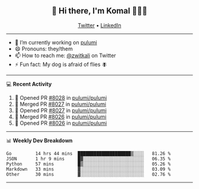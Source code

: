 <h2 align="center"> 👋 Hi there, I'm Komal 🧑🏾‍💻 </h2>
<p align="center">
    <a href="https://twitter.com/zwitkali">Twitter</a> •
    <a href="https://www.linkedin.com/in/komal-ali/">LinkedIn</a>
</p>

--------

- 🔭 I’m currently working on [pulumi](https://github.com/pulumi/pulumi)
- 😄 Pronouns: they/them
- 📫 How to reach me: [@zwitkali](https://twitter.com/zwitkali) on Twitter
- ⚡ Fun fact: My dog is afraid of flies 🪰

--------
💻 **Recent Activity**

<!--START_SECTION:activity-->
1. 💪 Opened PR [#8028](https://github.com/pulumi/pulumi/pull/8028) in [pulumi/pulumi](https://github.com/pulumi/pulumi)
2. 🎉 Merged PR [#8027](https://github.com/pulumi/pulumi/pull/8027) in [pulumi/pulumi](https://github.com/pulumi/pulumi)
3. 💪 Opened PR [#8027](https://github.com/pulumi/pulumi/pull/8027) in [pulumi/pulumi](https://github.com/pulumi/pulumi)
4. 🎉 Merged PR [#8026](https://github.com/pulumi/pulumi/pull/8026) in [pulumi/pulumi](https://github.com/pulumi/pulumi)
5. 💪 Opened PR [#8026](https://github.com/pulumi/pulumi/pull/8026) in [pulumi/pulumi](https://github.com/pulumi/pulumi)
<!--END_SECTION:activity-->

--------

📊 **Weekly Dev Breakdown**
<!--START_SECTION:waka-->
```text
Go         14 hrs 44 mins  ████████████████████▒░░░░   81.26 % 
JSON       1 hr 9 mins     █▓░░░░░░░░░░░░░░░░░░░░░░░   06.35 % 
Python     57 mins         █▒░░░░░░░░░░░░░░░░░░░░░░░   05.26 % 
Markdown   33 mins         ▓░░░░░░░░░░░░░░░░░░░░░░░░   03.09 % 
Other      30 mins         ▓░░░░░░░░░░░░░░░░░░░░░░░░   02.76 % 
```
<!--END_SECTION:waka-->

--------